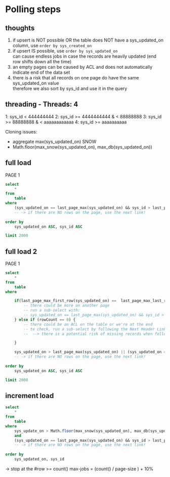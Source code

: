 
# Polling steps

## thoughts

1. if upsert is NOT possible OR the table does NOT have a sys_updated_on column, use `order by sys_created_on`
2. if upsert IS possible, use `order by sys_updated_on`  
   can cause endless jobs in case the records are heavily updated (end row shifts down all the time)
3. an empty pages can be caused by ACL and does not automatically indicate end of the data set
4. there is a risk that all records on one page do have the same sys_updated_on value  
   therefore we also sort by sys_id and use it in the query

## threading - Threads: 4
 
1:  sys_id                  < 444444444
2:  sys_id >= 4444444444  & < 88888888 
3:  sys_id >= 88888888    & < aaaaaaaaaaaa
4:  sys_id >= aaaaaaaaaa
  
Cloning issues:  

- aggregate max(sys_updated_on) SNOW  
- Math.floor(max_snow(sys_updated_on), max_db(sys_updated_on))
 
## full load
PAGE 1

```SQL
select 
    *
from 
    table
where
    (sys_updated_on == last_page_max(sys_updated_on) && sys_id > last_page_max(sys_id) )
    -- -> if there are NO rows on the page, use the next link!
 
order by
    sys_updated_on ASC, sys_id ASC

limit 2000

```
 
## full load 2
PAGE 1

```SQL
select 
    *
from 
    table
where

    if(last_page_max_first_row(sys_updated_on) ==  last_page_max_last_row(sys_updated_on)){
        -- there could be more on another page
        -- run a sub-select with:
        -- sys_updated_on == last_page_max(sys_updated_on) && sys_id > last_page_max(sys_id)
    } else if (rowCount == 0) {
        -- there could be an ACL on the table or we're at the end
        -- to check, run a sub-select by following the Next Header Link
        --  --> there is a potential risk of missing records when following the next link!

    }

    sys_updated_on > last_page_max(sys_updated_on) || (sys_updated_on == last_page_max(sys_updated_on) && sys_id > last_page_max(sys_id) )
    -- -> if there are NO rows on the page, use the next link!
 
order by
    sys_updated_on ASC, sys_id ASC

limit 2000

```

## increment load

```SQL
select 
    *
from 
    table
where
    sys_update_on > Math.floor(max_snow(sys_updated_on), max_db(sys_updated_on))
    and
    (sys_updated_on == last_page_max(sys_updated_on) && sys_id > last_page_max(sys_id) )
    -- -> if there are NO rows on the page, use the next link!
 
order by
    sys_updated_on, sys_id
```

-> stop at the #row >= count()
max-jobs = (count() / page-size ) + 10%
 
